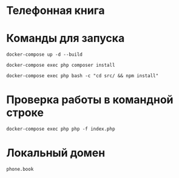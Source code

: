 # Телефонная книга

# Команды для запуска
```
docker-compose up -d --build

docker-compose exec php composer install

docker-compose exec php bash -c "cd src/ && npm install"

```

# Проверка работы в командной строке
```
docker-compose exec php php -f index.php
```

# Локальный домен
```
phone.book
```